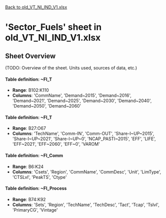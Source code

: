 [Back to old_VT_NI_IND_V1.xlsx](README.md)

# 'Sector_Fuels' sheet in old_VT_NI_IND_V1.xlsx

## Sheet Overview

(TODO: Overview of the sheet. Units used, sources of data, etc.)

#### Table definition: ~FI_T
- **Range**: B102:K110
- **Columns**: 'CommName', 'Demand~2015', 'Demand~2016', 'Demand~2021', 'Demand~2025', 'Demand~2030', 'Demand~2040', 'Demand~2050', 'Demand~2060'

#### Table definition: ~FI_T
- **Range**: B27:O67
- **Columns**: 'TechName', 'Comm-IN', 'Comm-OUT', 'Share-I~UP~2015', 'Share-I~UP~2021', 'Share-I~UP~0', 'NCAP_PASTI~2015', 'EFF', 'LIFE', 'EFF~2021', 'EFF~2060', 'EFF~0', 'VAROM'

#### Table definition: ~FI_Comm
- **Range**: B6:K24
- **Columns**: 'Csets', 'Region', 'CommName', 'CommDesc', 'Unit', 'LimType', 'CTSLvl', 'PeakTS', 'Ctype'

#### Table definition: ~FI_Process
- **Range**: B74:K92
- **Columns**: 'Sets', 'Region', 'TechName', 'TechDesc', 'Tact', 'Tcap', 'Tslvl', 'PrimaryCG', 'Vintage'

